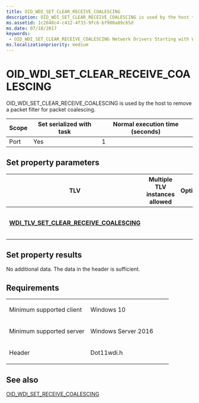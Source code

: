 ```yaml
---
title: OID_WDI_SET_CLEAR_RECEIVE_COALESCING
description: OID_WDI_SET_CLEAR_RECEIVE_COALESCING is used by the host to remove a packet filter for packet coalescing.
ms.assetid: 1c2848c4-c412-4f33-9fc6-bf900a89c65d
ms.date: 07/18/2017
keywords:
 - OID_WDI_SET_CLEAR_RECEIVE_COALESCING Network Drivers Starting with Windows Vista
ms.localizationpriority: medium
---
```


# OID\_WDI\_SET\_CLEAR\_RECEIVE\_COALESCING


OID\_WDI\_SET\_CLEAR\_RECEIVE\_COALESCING is used by the host to remove a packet filter for packet coalescing.

| Scope | Set serialized with task | Normal execution time (seconds) |
|-------|--------------------------|---------------------------------|
| Port  | Yes                      | 1                               |

 

## Set property parameters


| TLV                                                                                            | Multiple TLV instances allowed | Optional | Description                         |
|------------------------------------------------------------------------------------------------|--------------------------------|----------|-------------------------------------|
| [**WDI\_TLV\_SET\_CLEAR\_RECEIVE\_COALESCING**](https://msdn.microsoft.com/library/windows/hardware/dn898057) |                                |          | The packet filter ID to be removed. |

 

## Set property results


No additional data. The data in the header is sufficient.

Requirements
------------

<table>
<colgroup>
<col width="50%" />
<col width="50%" />
</colgroup>
<tbody>
<tr class="odd">
<td><p>Minimum supported client</p></td>
<td><p>Windows 10</p></td>
</tr>
<tr class="even">
<td><p>Minimum supported server</p></td>
<td><p>Windows Server 2016</p></td>
</tr>
<tr class="odd">
<td><p>Header</p></td>
<td>Dot11wdi.h</td>
</tr>
</tbody>
</table>

## See also


[OID\_WDI\_SET\_RECEIVE\_COALESCING](oid-wdi-set-receive-coalescing.md)

 

 




